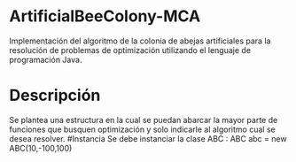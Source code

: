 # ArtificialBeeColony-MCA
Implementación del algoritmo de la colonia de abejas artificiales para la resolución de problemas de optimización utilizando el lenguaje de programación Java.
# Descripción
Se plantea una estructura en la cual se puedan abarcar la mayor parte de funciones que busquen optimización y
solo indicarle al algoritmo cual se desea resolver.
#Instancia
Se debe instanciar la clase ABC : ABC abc = new ABC(10,-100,100)

